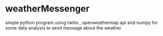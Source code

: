 # weatherMessenger
simple python program using twilio , openweathermap api and numpy for some data analysis to send message about the weather
